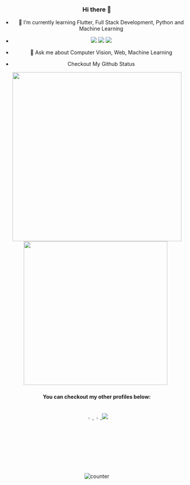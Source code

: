 <div align="center">

### Hi there 👋


- 🌱 I’m currently learning Flutter, Full Stack Development, Python and Machine Learning
- <img src="https://img.icons8.com/color/48/000000/python.png"> <img src="https://img.icons8.com/color/48/000000/c-plus-plus-logo.png"> <img src="https://img.icons8.com/cute-clipart/48/000000/machine-learning.png">
- 💬 Ask me about Computer Vision, Web, Machine Learning

- Checkout My Github Status
<span>   
  <img src="https://github-readme-stats.vercel.app/api?username=AlexAdvent&theme=radical&show_icons=true&count_private=true&hide=stars" width=455>  
  <img src="https://github-readme-stats.vercel.app/api/top-langs/?username=AlexAdvent&theme=radical&layout=compact&hide=css" width=387> &nbsp;
</span>

<h4> You can checkout my other profiles below: </h4> <br>
<a href="https://www.linkedin.com/in/alex-advent-6b1213191/"> <img src="https://img.icons8.com/color/48/000000/linkedin.png" width="3.5%"> </a>
<a href="mailto:rajpurohitvijesh@gmail.com"> <img src="https://img.icons8.com/color/48/000000/gmail.png" width="3.5%"> </a>
<a href="https://alex-advent.web.app/"> <img src="https://img.icons8.com/fluency/48/000000/portfolio.png"/> </a>

<p> <img src="https://komarev.com/ghpvc/?username=h4r5h1t-007&color=green" alt="counter" /> </p>

</div>
